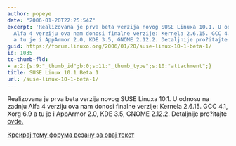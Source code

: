 ```yaml
---
author: popeye
date: "2006-01-20T22:25:54Z"
excerpt: 'Realizovana je prva beta verzija novog SUSE Linuxa 10.1. U odnosu na zadnju
  Alfa 4 verziju ova nam donosi finalne verzije: Kernela 2.6.15. GCC 4.1, Xorg 6.9
  a tu je i AppArmor 2.0, KDE 3.5, GNOME 2.12.2. Detaljnije pro?itajte  <a href="http://lists.opensuse.org/archive/opensuse-announce/2006-Jan/0002.html">ovde.</a> '
guid: https://forum.linuxo.org/2006/01/20/suse-linux-10-1-beta-1/
id: 1035
tc-thumb-fld:
- a:2:{s:9:"_thumb_id";b:0;s:11:"_thumb_type";s:10:"attachment";}
title: SUSE Linux 10.1 Beta 1
url: /suse-linux-10-1-beta-1/
---
```

Realizovana je prva beta verzija novog SUSE Linuxa 10.1. U odnosu na zadnju Alfa 4 verziju ova nam donosi finalne verzije: Kernela 2.6.15. GCC 4.1, Xorg 6.9 a tu je i AppArmor 2.0, KDE 3.5, GNOME 2.12.2. Detaljnije pro?itajte [ovde.](http://lists.opensuse.org/archive/opensuse-announce/2006-Jan/0002.html) <!--break-->

[Креирај тему форума везану за овај текст](https://linuxo.org/nova-tema-na-forumu/?se_pid=1035)